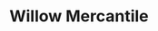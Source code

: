 ---
title: "Willow Mercantile"
url: /cadillac/willow-mercantile-south-mitchell-street/
shop: Garten-Center
---